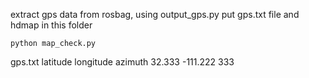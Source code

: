 extract gps data from rosbag, using output_gps.py
put gps.txt file and hdmap in this folder
```
python map_check.py
```


gps.txt
latitude longitude azimuth
32.333 -111.222 333
